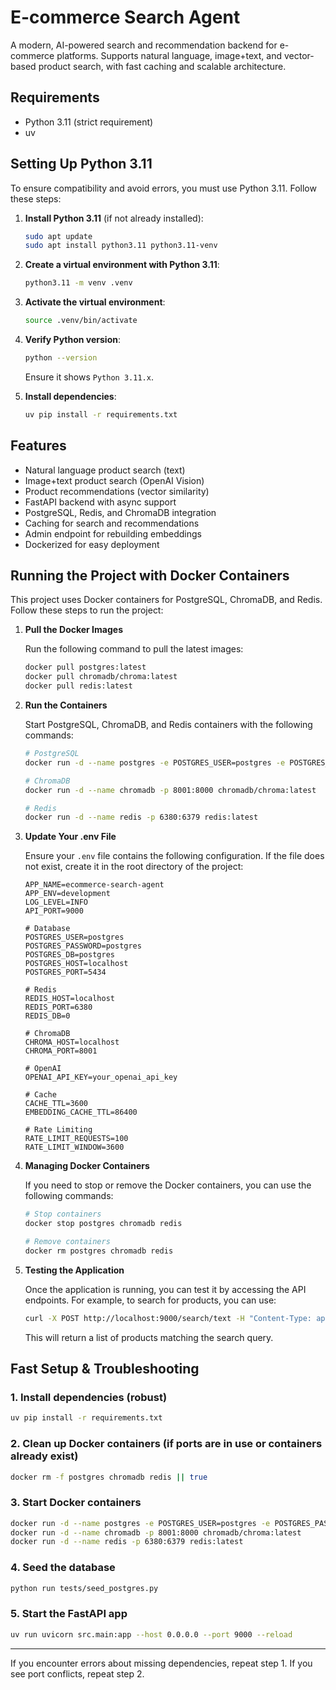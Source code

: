 # E-commerce Search Agent

A modern, AI-powered search and recommendation backend for e-commerce platforms. Supports natural language, image+text, and vector-based product search, with fast caching and scalable architecture.

## Requirements
- Python 3.11 (strict requirement)
- uv

## Setting Up Python 3.11

To ensure compatibility and avoid errors, you must use Python 3.11. Follow these steps:

1. **Install Python 3.11** (if not already installed):
   ```bash
   sudo apt update
   sudo apt install python3.11 python3.11-venv
   ```

2. **Create a virtual environment with Python 3.11**:
   ```bash
   python3.11 -m venv .venv
   ```

3. **Activate the virtual environment**:
   ```bash
   source .venv/bin/activate
   ```

4. **Verify Python version**:
   ```bash
   python --version
   ```
   Ensure it shows `Python 3.11.x`.

5. **Install dependencies**:
   ```bash
   uv pip install -r requirements.txt
   ```

## Features
- Natural language product search (text)
- Image+text product search (OpenAI Vision)
- Product recommendations (vector similarity)
- FastAPI backend with async support
- PostgreSQL, Redis, and ChromaDB integration
- Caching for search and recommendations
- Admin endpoint for rebuilding embeddings
- Dockerized for easy deployment

## Running the Project with Docker Containers

This project uses Docker containers for PostgreSQL, ChromaDB, and Redis. Follow these steps to run the project:

1. **Pull the Docker Images**

   Run the following command to pull the latest images:
   ```bash
   docker pull postgres:latest
   docker pull chromadb/chroma:latest
   docker pull redis:latest
   ```

2. **Run the Containers**

   Start PostgreSQL, ChromaDB, and Redis containers with the following commands:

   ```bash
   # PostgreSQL
   docker run -d --name postgres -e POSTGRES_USER=postgres -e POSTGRES_PASSWORD=postgres -e POSTGRES_DB=postgres -p 5434:5432 postgres:latest

   # ChromaDB
   docker run -d --name chromadb -p 8001:8000 chromadb/chroma:latest

   # Redis
   docker run -d --name redis -p 6380:6379 redis:latest
   ```

3. **Update Your .env File**

   Ensure your `.env` file contains the following configuration. If the file does not exist, create it in the root directory of the project:

   ```
   APP_NAME=ecommerce-search-agent
   APP_ENV=development
   LOG_LEVEL=INFO
   API_PORT=9000

   # Database
   POSTGRES_USER=postgres
   POSTGRES_PASSWORD=postgres
   POSTGRES_DB=postgres
   POSTGRES_HOST=localhost
   POSTGRES_PORT=5434

   # Redis
   REDIS_HOST=localhost
   REDIS_PORT=6380
   REDIS_DB=0

   # ChromaDB
   CHROMA_HOST=localhost
   CHROMA_PORT=8001

   # OpenAI
   OPENAI_API_KEY=your_openai_api_key

   # Cache
   CACHE_TTL=3600
   EMBEDDING_CACHE_TTL=86400

   # Rate Limiting
   RATE_LIMIT_REQUESTS=100
   RATE_LIMIT_WINDOW=3600
   ```

4. **Managing Docker Containers**

   If you need to stop or remove the Docker containers, you can use the following commands:

   ```bash
   # Stop containers
   docker stop postgres chromadb redis

   # Remove containers
   docker rm postgres chromadb redis
   ```

5. **Testing the Application**

   Once the application is running, you can test it by accessing the API endpoints. For example, to search for products, you can use:

   ```bash
   curl -X POST http://localhost:9000/search/text -H "Content-Type: application/json" -d '{"query": "headphones"}'
   ```

   This will return a list of products matching the search query.

## Fast Setup & Troubleshooting

### 1. Install dependencies (robust)
```bash
uv pip install -r requirements.txt
```


### 2. Clean up Docker containers (if ports are in use or containers already exist)
```bash
docker rm -f postgres chromadb redis || true
```

### 3. Start Docker containers
```bash
docker run -d --name postgres -e POSTGRES_USER=postgres -e POSTGRES_PASSWORD=postgres -e POSTGRES_DB=postgres -p 5434:5432 postgres:latest
docker run -d --name chromadb -p 8001:8000 chromadb/chroma:latest
docker run -d --name redis -p 6380:6379 redis:latest
```

### 4. Seed the database
```bash
python run tests/seed_postgres.py
```

### 5. Start the FastAPI app
```bash
uv run uvicorn src.main:app --host 0.0.0.0 --port 9000 --reload
```

---

If you encounter errors about missing dependencies, repeat step 1. If you see port conflicts, repeat step 2. 